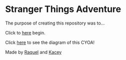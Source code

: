 # Stranger Things Adventure

The purpose of creating this repository was to...

Click to [here](start.md) begin.

Click [here](https://docs.google.com/a/hstat.org/drawings/d/1v4urjMRETtMY8tUVkvje3a7LCHmDrAG82NpYO-20g2A/edit?usp=sharing) to see the diagram of this CYOA!

Made by [Raquel](https://github.com/raquelj6437) and [Kacey](https://github.com/kaceym5669)
